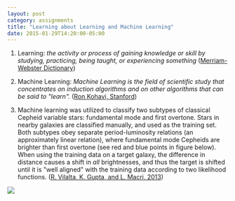 ```yaml
---
layout: post
category: assignments
title: "Learning about Learning and Machine Learning"
date: 2015-01-29T14:20:00-05:00
---
```


1. Learning:
    *the activity or process of gaining knowledge or skill by studying,
     practicing, being taught, or experiencing something*
     ([Merriam-Webster Dictionary](
        http://www.merriam-webster.com/dictionary/learning))

2. Machine Learning:
    *Machine Learning is the field of scientific study that concentrates on
     induction algorithms and on other algorithms that can be said to "learn".*
     ([Ron Kohavi, Stanford](
        http://ai.stanford.edu/~ronnyk/glossary.html))

3. Machine learning was utilized to classify two subtypes of classical Cepheid
  variable stars: fundamental mode and first overtone. Stars in nearby galaxies
  are classified manually, and used as the training set. Both subtypes obey
  separate period-luminosity relations (an approximately linear relation),
  where fundamental mode Cepheids are brighter than first overtone (see red and
  blue points in figure below). When using the training data on a target
  galaxy, the difference in distance causes a shift in *all* brightnesses,
  and thus the target is shifted until it is "well aligned" with the training
  data according to two likelihood functions.
  ([R. Vilalta, K. Gupta, and L. Macri, 2013](
     http://adslabs.org/adsabs/abs/2013A%26C.....2...46V/))

![](http://ars.els-cdn.com/content/image/1-s2.0-S2213133713000243-gr2.jpg)